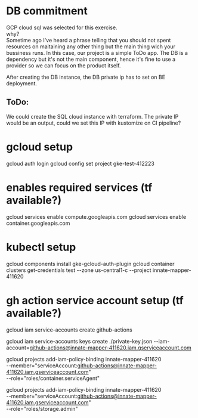 # DB commitment   

GCP cloud sql was selected for this exercise.   
why?   
Sometime ago I've heard a phrase telling that you should not spent resources on maitaining any other thing but the main thing wich your bussiness runs. In this case, our project is a simple ToDo app. The DB is a dependency but it's not the main component, hence it's fine to use a provider so we can focus on the product itself.

After creating the DB instance, the DB private ip has to set on BE deployment.   


## ToDo:   
We could create the SQL cloud instance with terraform. The private IP would be an output, could we set this IP with kustomize on CI pipeline?   
# gcloud setup
gcloud auth login
gcloud config set project gke-test-412223

# enables required services (tf available?)
gcloud services enable compute.googleapis.com
gcloud services enable container.googleapis.com

# kubectl setup
gcloud components install gke-gcloud-auth-plugin
gcloud container clusters get-credentials test --zone us-central1-c --project innate-mapper-411620

# gh action service account setup (tf available?)
gcloud iam service-accounts create github-actions

gcloud iam service-accounts keys create ./private-key.json --iam-account=github-actions@innate-mapper-411620.iam.gserviceaccount.com

gcloud projects add-iam-policy-binding innate-mapper-411620 \
    --member="serviceAccount:github-actions@innate-mapper-411620.iam.gserviceaccount.com" \
    --role="roles/container.serviceAgent"

gcloud projects add-iam-policy-binding innate-mapper-411620 \
    --member="serviceAccount:github-actions@innate-mapper-411620.iam.gserviceaccount.com" \
    --role="roles/storage.admin"


